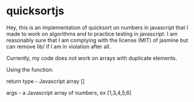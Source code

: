 quicksortjs
===========

Hey, this is an implementation of quicksort on numbers in javascript that I made to work on algorithms and to practice testing in javascript. I am reasonably sure that I am complying with the license (MIT) of jasmine but can remove lib/ if I am in violation after all.

Currently, my code does not work on arrays with duplicate elements.

Using the function:

return type - Javascript array []

args - a Javascript array of numbers, ex [1,3,4,5,6]





